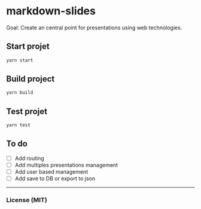 # markdown-slides

Goal: Create an central point for presentations using web technologies.

## Start projet

```bash
yarn start
```

## Build project

```bash
yarn build
```

## Test projet

```bash
yarn test
```

## To do

- [ ] Add routing
- [ ] Add multiples presentations management
- [ ] Add user based management
- [ ] Add save to DB or export to json

---

### License (MIT)

